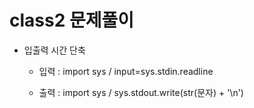 # class2 문제풀이

- 입출력 시간 단축
  
  - 입력 : import sys / input=sys.stdin.readline
  
  - 출력 : import sys / sys.stdout.write(str(문자) + '\n')
